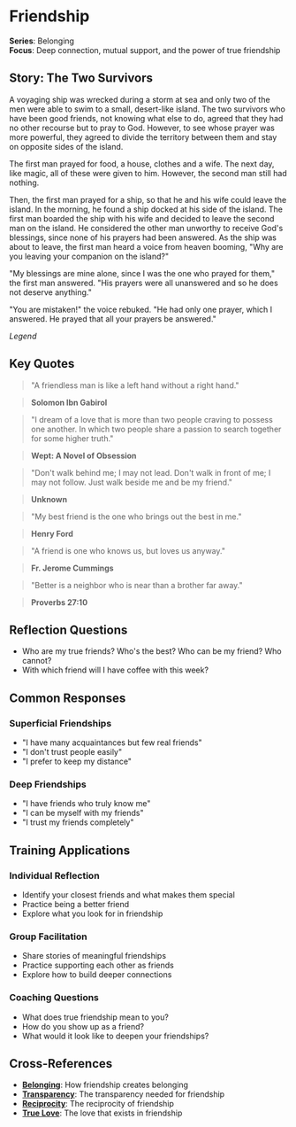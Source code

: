 # Friendship

**Series**: Belonging  
**Focus**: Deep connection, mutual support, and the power of true friendship

## Story: The Two Survivors

A voyaging ship was wrecked during a storm at sea and only two of the men were able to swim to a small, desert-like island. The two survivors who have been good friends, not knowing what else to do, agreed that they had no other recourse but to pray to God. However, to see whose prayer was more powerful, they agreed to divide the territory between them and stay on opposite sides of the island.

The first man prayed for food, a house, clothes and a wife. The next day, like magic, all of these were given to him. However, the second man still had nothing.

Then, the first man prayed for a ship, so that he and his wife could leave the island. In the morning, he found a ship docked at his side of the island. The first man boarded the ship with his wife and decided to leave the second man on the island. He considered the other man unworthy to receive God's blessings, since none of his prayers had been answered. As the ship was about to leave, the first man heard a voice from heaven booming, "Why are you leaving your companion on the island?"

"My blessings are mine alone, since I was the one who prayed for them," the first man answered. "His prayers were all unanswered and so he does not deserve anything."

"You are mistaken!" the voice rebuked. "He had only one prayer, which I answered. He prayed that all your prayers be answered."

*Legend*

## Key Quotes

> "A friendless man is like a left hand without a right hand."

> **Solomon Ibn Gabirol**

> "I dream of a love that is more than two people craving to possess one another. In which two people share a passion to search together for some higher truth."

> **Wept: A Novel of Obsession**

> "Don't walk behind me; I may not lead. Don't walk in front of me; I may not follow. Just walk beside me and be my friend."

> **Unknown**

> "My best friend is the one who brings out the best in me."

> **Henry Ford**

> "A friend is one who knows us, but loves us anyway."

> **Fr. Jerome Cummings**

> "Better is a neighbor who is near than a brother far away."

> **Proverbs 27:10**

## Reflection Questions

- Who are my true friends? Who's the best? Who can be my friend? Who cannot?
- With which friend will I have coffee with this week?

## Common Responses

### **Superficial Friendships**
- "I have many acquaintances but few real friends"
- "I don't trust people easily"
- "I prefer to keep my distance"

### **Deep Friendships**
- "I have friends who truly know me"
- "I can be myself with my friends"
- "I trust my friends completely"

## Training Applications

### **Individual Reflection**
- Identify your closest friends and what makes them special
- Practice being a better friend
- Explore what you look for in friendship

### **Group Facilitation**
- Share stories of meaningful friendships
- Practice supporting each other as friends
- Explore how to build deeper connections

### **Coaching Questions**
- What does true friendship mean to you?
- How do you show up as a friend?
- What would it look like to deepen your friendships?

## Cross-References
- **[Belonging](01-belonging.md)**: How friendship creates belonging
- **[Transparency](02-transparency.md)**: The transparency needed for friendship
- **[Reciprocity](04-reciprocity.md)**: The reciprocity of friendship
- **[True Love](09-true-love.md)**: The love that exists in friendship
